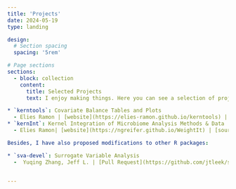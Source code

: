```yaml
---
title: 'Projects'
date: 2024-05-19
type: landing

design:
  # Section spacing
  spacing: '5rem'

# Page sections
sections:
  - block: collection
    content:
      title: Selected Projects
      text: I enjoy making things. Here you can see a selection of projects that I have worked on over the years. If you have any questions, please open a GitHub issue or email me. I consider the following packages to be my main packages. This is because I am not only their primary author and mantainer, but I also have expertise in the methods implemented.

* `kerntools`: Covariate Balance Tables and Plots
  - Elies Ramon | [website](https://elies-ramon.github.io/kerntools) | [CRAN](https://cran.r-project.org/web/packages/kerntools/index.html) | [source](https://github.com/elies-ramon/kerntools/)
* `kernInt`: Kernel Integration of Microbiome Analysis Methods & Data
  - Elies Ramon| [website](https://ngreifer.github.io/WeightIt) | [source](hhttps://github.com/elies-ramon/kernInt)

Besides, I have also proposed modifications to other R packages:

* `sva-devel`: Surrogate Variable Analysis
  -  Yuqing Zhang, Jeff L. | [Pull Request](https://github.com/jtleek/sva-devel/pull/58) 


---
```

